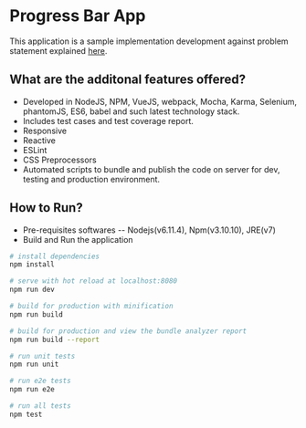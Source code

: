 # Progress Bar App

This application is a sample implementation development against problem statement explained [here](./problem-statement.html).

## What are the additonal features offered?
- Developed in NodeJS, NPM, VueJS, webpack, Mocha, Karma, Selenium, phantomJS, ES6, babel and such latest technology stack.
- Includes test cases and test coverage report.
- Responsive
- Reactive
- ESLint
- CSS Preprocessors
- Automated scripts to bundle and publish the code on server for dev, testing and production environment.



## How to Run?

- Pre-requisites softwares
  -- Nodejs(v6.11.4), Npm(v3.10.10), JRE(v7)
- Build and Run the application  
``` bash
# install dependencies
npm install

# serve with hot reload at localhost:8080
npm run dev

# build for production with minification
npm run build

# build for production and view the bundle analyzer report
npm run build --report

# run unit tests
npm run unit

# run e2e tests
npm run e2e

# run all tests
npm test
```
